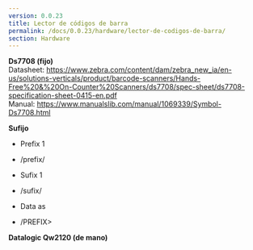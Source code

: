 ```yaml
---
version: 0.0.23
title: Lector de códigos de barra
permalink: /docs/0.0.23/hardware/lector-de-codigos-de-barra/
section: Hardware
---
```


**Ds7708 (fijo)**<br>
Datasheet: <https://www.zebra.com/content/dam/zebra_new_ia/en-us/solutions-verticals/product/barcode-scanners/Hands-Free%20&%20On-Counter%20Scanners/ds7708/spec-sheet/ds7708-specification-sheet-0415-en.pdf><br>
Manual: <https://www.manualslib.com/manual/1069339/Symbol-Ds7708.html>

**Sufijo**<br>

- Prefix 1<br>

- /prefix/<br>

- Sufix 1<br>

- /sufix/<br>

- Data as<br>

- /PREFIX>

**Datalogic Qw2120 (de mano)**
